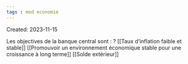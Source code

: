 ```yaml
---
tags : mod economie
---
```

Created: 2023-11-15

Les objectives de la banque central sont :
?
[[Taux d’inflation faible et stable]]
[[Promouvoir un environnement économique stable pour une croissance à long terme]]
[[Solde extérieur]] 